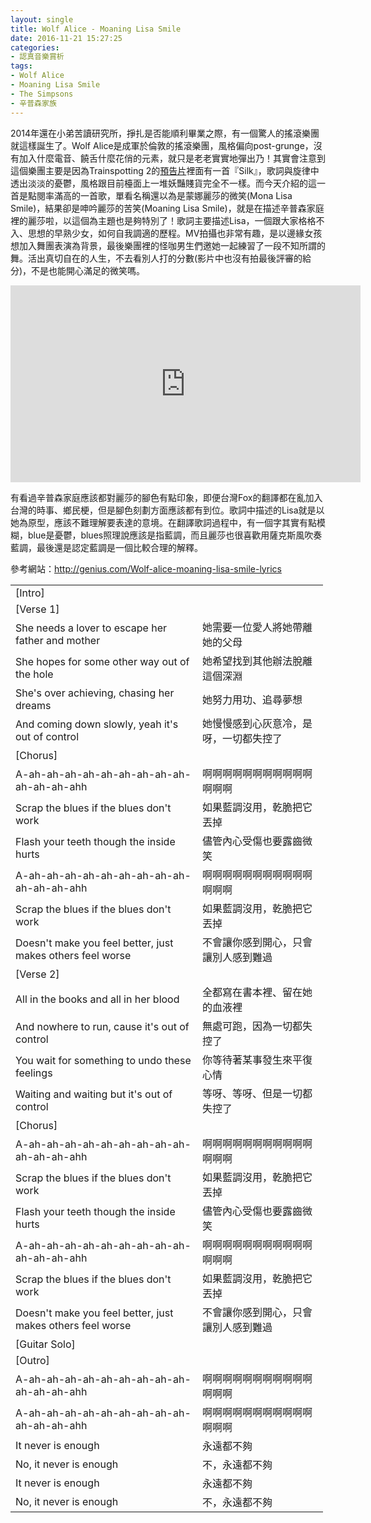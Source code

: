 ```yaml
---
layout: single
title: Wolf Alice - Moaning Lisa Smile
date: 2016-11-21 15:27:25
categories:
- 認真音樂賞析
tags:
- Wolf Alice
- Moaning Lisa Smile
- The Simpsons
- 辛普森家族
---
```


2014年還在小弟苦讀研究所，掙扎是否能順利畢業之際，有一個驚人的搖滾樂團就這樣誕生了。Wolf Alice是成軍於倫敦的搖滾樂團，風格偏向post-grunge，沒有加入什麼電音、饒舌什麼花俏的元素，就只是老老實實地彈出乃！其實會注意到這個樂團主要是因為Trainspotting 2的<a href="https://www.youtube.com/watch?v=EsozpEE543w">預告片</a>裡面有一首『Silk』，歌詞與旋律中透出淡淡的憂鬱，風格跟目前檯面上一堆妖豔賤貨完全不一樣。而今天介紹的這一首是點閱率滿高的一首歌，單看名稱還以為是蒙娜麗莎的微笑(Mona Lisa Smile)，結果卻是呻吟麗莎的苦笑(Moaning Lisa Smile)，就是在描述辛普森家庭裡的麗莎啦，以這個為主題也是夠特別了！歌詞主要描述Lisa，一個跟大家格格不入、思想的早熟少女，如何自我調適的歷程。MV拍攝也非常有趣，是以邊緣女孩想加入舞團表演為背景，最後樂團裡的怪咖男生們邀她一起練習了一段不知所謂的舞。活出真切自在的人生，不去看別人打的分數(影片中也沒有拍最後評審的給分)，不是也能開心滿足的微笑嗎。

<p style="text-align: center;"><iframe allowfullscreen="" frameborder="0" height="315" src="https://www.youtube.com/embed/z71df68qLp0?wmode=transparent" width="560" class=""></iframe></p>

有看過辛普森家庭應該都對麗莎的腳色有點印象，即便台灣Fox的翻譯都在亂加入台灣的時事、鄉民梗，但是腳色刻劃方面應該都有到位。歌詞中描述的Lisa就是以她為原型，應該不難理解要表達的意境。在翻譯歌詞過程中，有一個字其實有點模糊，blue是憂鬱，blues照理說應該是指藍調，而且麗莎也很喜歡用薩克斯風吹奏藍調，最後還是認定藍調是一個比較合理的解釋。

參考網站：<a href="http://genius.com/Wolf-alice-moaning-lisa-smile-lyrics">http://genius.com/Wolf-alice-moaning-lisa-smile-lyrics</a>

<table align="center" border="0" cellpadding="1" cellspacing="1" style="width:500px">
	<tbody>
		<tr>
			<td>[Intro]</td>
		</tr>
		<tr>
		</tr>
		<tr>
			<td>[Verse 1]</td>
		</tr>
		<tr>
			<td>She needs a lover to escape her father and mother</td>
			<td>她需要一位愛人將她帶離她的父母</td>
		</tr>
		<tr>
			<td>She hopes for some other way out of the hole</td>
			<td>她希望找到其他辦法脫離這個深淵</td>
		</tr>
		<tr>
			<td>She's over achieving, chasing her dreams</td>
			<td>她努力用功、追尋夢想</td>
		</tr>
		<tr>
			<td>And coming down slowly, yeah it's out of control</td>
			<td>她慢慢感到心灰意冷，是呀，一切都失控了</td>
		</tr>
		<tr>
		</tr>
		<tr>
			<td>[Chorus]</td>
		</tr>
		<tr>
			<td>A-ah-ah-ah-ah-ah-ah-ah-ah-ah-ah-ah-ah-ahh</td>
			<td>啊啊啊啊啊啊啊啊啊啊啊啊啊啊</td>
		</tr>
		<tr>
			<td>Scrap the blues if the blues don't work</td>
			<td>如果藍調沒用，乾脆把它丟掉</td>
		</tr>
		<tr>
			<td>Flash your teeth though the inside hurts</td>
			<td>儘管內心受傷也要露齒微笑</td>
		</tr>
		<tr>
			<td>A-ah-ah-ah-ah-ah-ah-ah-ah-ah-ah-ah-ah-ahh</td>
			<td>啊啊啊啊啊啊啊啊啊啊啊啊啊啊</td>
		</tr>
		<tr>
			<td>Scrap the blues if the blues don't work</td>
			<td>如果藍調沒用，乾脆把它丟掉</td>
		</tr>
		<tr>
			<td>Doesn't make you feel better, just makes others feel worse</td>
			<td>不會讓你感到開心，只會讓別人感到難過</td>
		</tr>
		<tr>
		</tr>
		<tr>
			<td>[Verse 2]</td>
		</tr>
		<tr>
			<td>All in the books and all in her blood</td>
			<td>全都寫在書本裡、留在她的血液裡</td>
		</tr>
		<tr>
			<td>And nowhere to run, cause it's out of control</td>
			<td>無處可跑，因為一切都失控了</td>
		</tr>
		<tr>
			<td>You wait for something to undo these feelings</td>
			<td>你等待著某事發生來平復心情</td>
		</tr>
		<tr>
			<td>Waiting and waiting but it's out of control</td>
			<td>等呀、等呀、但是一切都失控了</td>
		</tr>
		<tr>
		</tr>
		<tr>
			<td>[Chorus]</td>
		</tr>
		<tr>
			<td>A-ah-ah-ah-ah-ah-ah-ah-ah-ah-ah-ah-ah-ahh</td>
			<td>啊啊啊啊啊啊啊啊啊啊啊啊啊啊</td>
		</tr>
		<tr>
			<td>Scrap the blues if the blues don't work</td>
			<td>如果藍調沒用，乾脆把它丟掉</td>
		</tr>
		<tr>
			<td>Flash your teeth though the inside hurts</td>
			<td>儘管內心受傷也要露齒微笑</td>
		</tr>
		<tr>
			<td>A-ah-ah-ah-ah-ah-ah-ah-ah-ah-ah-ah-ah-ahh</td>
			<td>啊啊啊啊啊啊啊啊啊啊啊啊啊啊</td>
		</tr>
		<tr>
			<td>Scrap the blues if the blues don't work</td>
			<td>如果藍調沒用，乾脆把它丟掉</td>
		</tr>
		<tr>
			<td>Doesn't make you feel better, just makes others feel worse</td>
			<td>不會讓你感到開心，只會讓別人感到難過</td>
		</tr>
		<tr>
		</tr>
		<tr>
			<td>[Guitar Solo]</td>
		</tr>
		<tr>
		</tr>
		<tr>
			<td>[Outro]</td>
		</tr>
		<tr>
			<td>A-ah-ah-ah-ah-ah-ah-ah-ah-ah-ah-ah-ah-ahh</td>
			<td>啊啊啊啊啊啊啊啊啊啊啊啊啊啊</td>
		</tr>
		<tr>
			<td>A-ah-ah-ah-ah-ah-ah-ah-ah-ah-ah-ah-ah-ahh</td>
			<td>啊啊啊啊啊啊啊啊啊啊啊啊啊啊</td>
		</tr>
		<tr>
			<td>It never is enough</td>
			<td>永遠都不夠</td>
		</tr>
		<tr>
			<td>No, it never is enough</td>
			<td>不，永遠都不夠</td>
		</tr>
		<tr>
			<td>It never is enough</td>
			<td>永遠都不夠</td>
		</tr>
		<tr>
			<td>No, it never is enough</td>
			<td>不，永遠都不夠</td>
		</tr>
	</tbody>
</table>


